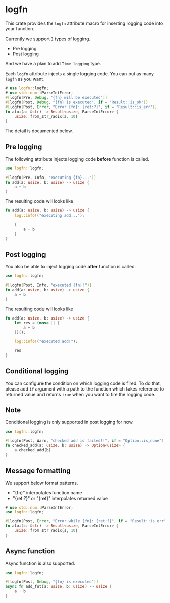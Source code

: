 logfn
===

This crate provides the `logfn` attribute macro for inserting logging code into your function.

Currently we support 2 types of logging.

- Pre logging
- Post logging

And we have a plan to add `Time logging` type.

Each `logfn` attribute injects a single logging code. You can put as many `logfn` as you want.

```rust
# use logfn::logfn;
# use std::num::ParseIntError;
#[logfn(Pre, Debug, "{fn} will be executed")]
#[logfn(Post, Debug, "{fn} is executed", if = "Result::is_ok")]
#[logfn(Post, Error, "Error {fn}: {ret:?}", if = "Result::is_err")]
fn atoi(a: &str) -> Result<usize, ParseIntError> {
    usize::from_str_radix(a, 10)
}
```

The detail is documented below.

## Pre logging

The following attribute injects logging code **before** function is called.

```rust
use logfn::logfn;

#[logfn(Pre, Info, "executing {fn}...")]
fn add(a: usize, b: usize) -> usize {
    a + b
}
```

The resulting code will looks like

```rust
fn add(a: usize, b: usize) -> usize {
    log::info!("executing add...");

    {
        a + b
    }
}
```

## Post logging

You also be able to inject logging code **after** function is called.

```rust
use logfn::logfn;

#[logfn(Post, Info, "executed {fn}!")]
fn add(a: usize, b: usize) -> usize {
    a + b
}
```

The resulting code will looks like

```rust
fn add(a: usize, b: usize) -> usize {
    let res = (move || {
        a + b
    })();

    log::info!("executed add!");

    res
}
```

## Conditional logging

You can configure the condition on which logging code is fired.
To do that, please add `if` argument with a path to the function which takes reference to
returned value and returns `true` when you want to fire the logging code.

## Note
Conditional logging is only supported in post logging for now.

```rust
use logfn::logfn;

#[logfn(Post, Warn, "checked add is failed!!", if = "Option::is_none")]
fn checked_add(a: usize, b: usize) -> Option<usize> {
    a.checked_add(b)
}
```

## Message formatting

We support below format patterns.

- "{fn}" interpolates function name
- "{ret:?}" or "{ret}" interpolates returned value

```rust
# use std::num::ParseIntError;
use logfn::logfn;

#[logfn(Post, Error, "Error while {fn}: {ret:?}", if = "Result::is_err")]
fn atoi(s: &str) -> Result<usize, ParseIntError> {
    usize::from_str_radix(s, 10)
}
```

## Async function

Async function is also supported.

```rust
use logfn::logfn;

#[logfn(Post, Debug, "{fn} is executed")]
async fn add_fut(a: usize, b: usize) -> usize {
    a + b
}
```

